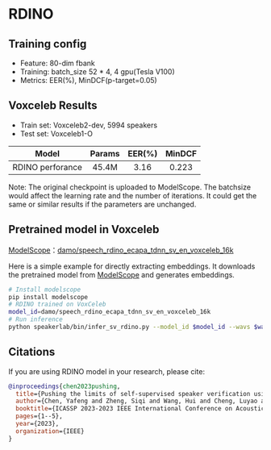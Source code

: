 # RDINO

## Training config
- Feature: 80-dim fbank
- Training: batch_size 52 * 4, 4 gpu(Tesla V100)
- Metrics: EER(%), MinDCF(p-target=0.05)

## Voxceleb Results
- Train set: Voxceleb2-dev, 5994 speakers
- Test set: Voxceleb1-O

| Model | Params | EER(%) | MinDCF |
|:-----:|:------:|:------:|:------:|
| RDINO perforance | 45.4M | 3.16  |  0.223 |

Note: The original checkpoint is uploaded to ModelScope. The batchsize would affect the learning rate and the number of iterations. It could get the same or similar results if the parameters are unchanged.

## Pretrained model in Voxceleb
[ModelScope](https://www.modelscope.cn/home)：[damo/speech_rdino_ecapa_tdnn_sv_en_voxceleb_16k](https://www.modelscope.cn/models/damo/speech_rdino_ecapa_tdnn_sv_en_voxceleb_16k/summary)

Here is a simple example for directly extracting embeddings. It downloads the pretrained model from [ModelScope](https://www.modelscope.cn/models) and generates embeddings.
``` sh
# Install modelscope
pip install modelscope
# RDINO trained on VoxCeleb
model_id=damo/speech_rdino_ecapa_tdnn_sv_en_voxceleb_16k
# Run inference
python speakerlab/bin/infer_sv_rdino.py --model_id $model_id --wavs $wav_path
```

## Citations
If you are using RDINO model in your research, please cite: 
```BibTeX
@inproceedings{chen2023pushing,
  title={Pushing the limits of self-supervised speaker verification using regularized distillation framework},
  author={Chen, Yafeng and Zheng, Siqi and Wang, Hui and Cheng, Luyao and Chen, Qian},
  booktitle={ICASSP 2023-2023 IEEE International Conference on Acoustics, Speech and Signal Processing (ICASSP)},
  pages={1--5},
  year={2023},
  organization={IEEE}
}
